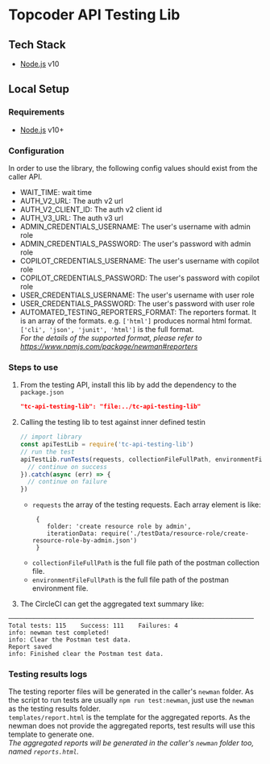 # Topcoder API Testing Lib

## Tech Stack

- [Node.js](https://nodejs.org/) v10

## Local Setup

### Requirements

- [Node.js](https://nodejs.org/en/) v10+

### Configuration

In order to use the library, the following config values should exist from the caller API.
- WAIT_TIME: wait time
- AUTH_V2_URL: The auth v2 url
- AUTH_V2_CLIENT_ID: The auth v2 client id
- AUTH_V3_URL: The auth v3 url
- ADMIN_CREDENTIALS_USERNAME: The user's username with admin role
- ADMIN_CREDENTIALS_PASSWORD: The user's password with admin role
- COPILOT_CREDENTIALS_USERNAME: The user's username with copilot role
- COPILOT_CREDENTIALS_PASSWORD: The user's password with copilot role
- USER_CREDENTIALS_USERNAME: The user's username with user role
- USER_CREDENTIALS_PASSWORD: The user's password with user role
- AUTOMATED_TESTING_REPORTERS_FORMAT: The reporters format. It is an array of the formats. e.g. `['html']` produces normal html format. `['cli', 'json', 'junit', 'html']` is the full format.   
*For the details of the supported format, please refer to https://www.npmjs.com/package/newman#reporters*

### Steps to use
1. From the testing API, install this lib by add the dependency to the `package.json`

   ```json
   "tc-api-testing-lib": "file:../tc-api-testing-lib"
   ```

2. Calling the testing lib to test against inner defined testin  
   ```js
   // import library
   const apiTestLib = require('tc-api-testing-lib')
   // run the test
   apiTestLib.runTests(requests, collectionFileFullPath, environmentFileFullPath).then(async () => {
     // continue on success
   }).catch(async (err) => {
     // continue on failure
   })
   ```
   - `requests` the array of the testing requests. Each array element is like:
     ```
      {
         folder: 'create resource role by admin',
         iterationData: require('./testData/resource-role/create-resource-role-by-admin.json')
      }
     ```
   - `collectionFileFullPath` is the full file path of the postman collection file.
   - `environmentFileFullPath` is the full file path of the postman environment file.

3. The CircleCI can get the aggregated text summary like:
```text
────────────────────────────────────────────────────────────────────
Total tests: 115	Success: 111	Failures: 4 
info: newman test completed!
info: Clear the Postman test data.
Report saved
info: Finished clear the Postman test data.
```

### Testing results logs
The testing reporter files will be generated in the caller's `newman` folder. As the script to run tests are usually `npm run test:newman`, just use the `newman` as the testing results folder.   
`templates/report.html` is the template for the aggregated reports. As the newman does not provide the aggregated reports, test results will use this template to generate one.   
*The aggregated reports will be generated in the caller's `newman` folder too, named `reports.html`.*

